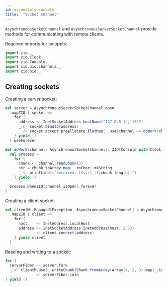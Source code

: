 ```yaml
---
id: essentials_sockets
title:  "Socket Channel"
---
```


`AsynchronousSocketChannel` and `AsynchronousServerSocketChannel` provide methods for communicating with remote clients.

Required imports for snippets:

```scala mdoc:silent
import zio._
import zio.Clock._
import zio.Console._
import zio.nio.channels._
import zio.nio._
```

## Creating sockets

Creating a server socket:

```scala mdoc:silent
val server = AsynchronousServerSocketChannel.open
  .mapZIO { socket =>
    for {
      address <- InetSocketAddress.hostName("127.0.0.1", 1337)
      _ <- socket.bindTo(address)
      _ <- socket.accept.preallocate.flatMap(_.use(channel => doWork(channel).catchAll(ex => printLine(ex.getMessage))).fork).forever.fork
    } yield ()
  }.useForever

def doWork(channel: AsynchronousSocketChannel): ZIO[Console with Clock, Throwable, Unit] = {
  val process =
    for {
      chunk <- channel.readChunk(3)
      str = chunk.toArray.map(_.toChar).mkString
      _ <- printLine(s"received: [$str] [${chunk.length}]")
    } yield ()

  process.whenZIO(channel.isOpen).forever
}
```

Creating a client socket:

```scala mdoc:silent
val clientM: Managed[Exception, AsynchronousSocketChannel] = AsynchronousSocketChannel.open
  .mapZIO { client =>
    for {
      host    <- InetAddress.localHost
      address <- InetSocketAddress.inetAddress(host, 2552)
      _       <- client.connect(address)
    } yield client
  }
```

Reading and writing to a socket:

```scala mdoc:silent
for {
  serverFiber <- server.fork
  _ <- clientM.use(_.writeChunk(Chunk.fromArray(Array(1, 2, 3).map(_.toByte))))
  _           <- serverFiber.join
} yield ()
```
